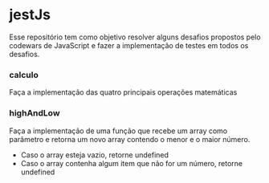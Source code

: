 # jestJs

Esse repositório tem como objetivo resolver alguns desafios propostos pelo codewars de JavaScript e fazer a implementação de testes em todos os desafios.

### calculo

Faça a implementação das quatro principais operações matemáticas

### highAndLow

Faça a implementação de uma função que recebe um array como parâmetro e retorna um novo array contendo o menor e o maior número.

- Caso o array esteja vazio, retorne undefined
- Caso o array contenha algum item que não for um número, retorne undefined
